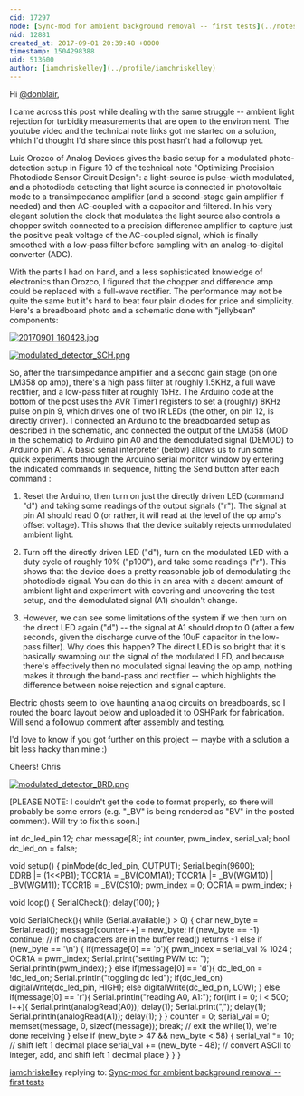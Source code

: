 ```yaml
---
cid: 17297
node: [Sync-mod for ambient background removal -- first tests](../notes/donblair/03-23-2016/sync-mod-for-ambient-background-removal-first-tests)
nid: 12881
created_at: 2017-09-01 20:39:48 +0000
timestamp: 1504298388
uid: 513600
author: [iamchriskelley](../profile/iamchriskelley)
---
```


Hi [@donblair](/profile/donblair),

I came across this post while dealing with the same struggle -- ambient light rejection for turbidity measurements that are open to the environment. The youtube video and the technical note links got me started on a solution, which I'd thought I'd share since this post hasn't had a followup yet.

Luis Orozco of Analog Devices gives the basic setup for a modulated photo-detection setup in Figure 10 of the technical note "Optimizing Precision Photodiode Sensor Circuit Design": a light-source is pulse-width modulated, and a photodiode detecting that light source is connected in photovoltaic mode to a transimpedance amplifier (and a second-stage gain amplifier if needed) and then AC-coupled with a capacitor and filtered. In his very elegant solution the clock that modulates the light source also controls a chopper switch connected to a precision difference amplifier to capture just the positive peak voltage of the AC-coupled signal, which is finally smoothed with a low-pass filter before sampling with an analog-to-digital converter (ADC).

With the parts I had on hand, and a less sophisticated knowledge of electronics than Orozco, I figured that the chopper and difference amp could be replaced with a full-wave rectifier. The performance may not be quite the same but it's hard to beat four plain diodes for price and simplicity. Here's a breadboard photo and a schematic done with "jellybean" components:

[![20170901_160428.jpg](https://publiclab.org/system/images/photos/000/021/520/large/20170901_160428.jpg)](https://publiclab.org/system/images/photos/000/021/520/original/20170901_160428.jpg)



[![modulated_detector_SCH.png](https://publiclab.org/system/images/photos/000/021/517/large/modulated_detector_SCH.png)](https://publiclab.org/system/images/photos/000/021/517/original/modulated_detector_SCH.png)


So, after the transimpedance amplifier and a second gain stage (on one LM358 op amp), there's a high pass filter at roughly 1.5KHz, a full wave rectifier, and a low-pass filter at roughly 15Hz. The Arduino code at the bottom of the post uses the AVR Timer1 registers to set a (roughly) 8KHz pulse on pin 9, which drives one of two IR LEDs (the other, on pin 12, is directly driven). I connected an Arduino to the breadboarded setup as described in the schematic, and connected the output of the LM358 (MOD in the schematic) to Arduino pin A0 and the demodulated signal (DEMOD) to Arduino pin A1. A basic serial interpreter (below) allows us to run some quick experiments through the Arduino serial monitor window by entering the indicated commands in sequence, hitting the Send button after each command :

1. Reset the Arduino, then turn on just the directly driven LED (command "d") and taking some readings of the output signals ("r"). The signal at pin A1 should read 0 (or rather, it will read at the level of the op amp's offset voltage). This shows that the device suitably rejects unmodulated ambient light.

2. Turn off the directly driven LED ("d"), turn on the modulated LED with a duty cycle of roughly 10% ("p100"), and take some readings ("r"). This shows that the device does a pretty reasonable job of demodulating the photodiode signal. You can do this in an area with a decent amount of ambient light and experiment with covering and uncovering the test setup, and the demodulated signal (A1) shouldn't change. 

3. However, we can see some limitations of the system if we then turn on the direct LED again ("d") -- the signal at A1 should drop to 0 (after a few seconds, given the discharge curve of the 10uF capacitor in the low-pass filter). Why does this happen? The direct LED is so bright that it's basically swamping out the signal of the modulated LED, and because there's effectively then no modulated signal leaving the op amp, nothing makes it through the band-pass and rectifier -- which highlights the difference between noise rejection and signal capture.

Electric ghosts seem to love haunting analog circuits on breadboards, so I routed the board layout below and uploaded it to OSHPark for fabrication. Will send a followup comment after assembly and testing.

I'd love to know if you got further on this project -- maybe with a solution a bit less hacky than mine :)

Cheers!
Chris


[![modulated_detector_BRD.png](https://publiclab.org/system/images/photos/000/021/519/large/modulated_detector_BRD.png)](https://publiclab.org/system/images/photos/000/021/519/original/modulated_detector_BRD.png)


[PLEASE NOTE: I couldn't get the code to format properly, so there will probably be some errors (e.g. "_BV" is being rendered as "BV" in the posted comment). Will try to fix this soon.]

int dc_led_pin 12;
char message[8];
int counter, pwm_index, serial_val;
bool dc_led_on = false;
  
void setup() {
  pinMode(dc_led_pin, OUTPUT);
  Serial.begin(9600);  
  DDRB |= (1<<PB1);
  TCCR1A = _BV(COM1A1); TCCR1A |= _BV(WGM10) | _BV(WGM11);
  TCCR1B = _BV(CS10);
  pwm_index = 0;
  OCR1A = pwm_index; 
}

void loop() {
  SerialCheck();
  delay(100);
}

void SerialCheck(){
  while (Serial.available() > 0) {
    char new_byte = Serial.read();
    message[counter++] = new_byte;
    if (new_byte == -1) continue;  // if no characters are in the buffer read() returns -1
    else if (new_byte == '\n')
    {
      if(message[0] == 'p'){
        pwm_index = serial_val % 1024 ;
        OCR1A = pwm_index;
        Serial.print("setting PWM to: ");
        Serial.println(pwm_index);
      }
      else if(message[0] == 'd'){
        dc_led_on = !dc_led_on;
        Serial.println("toggling dc led");
        if(dc_led_on) digitalWrite(dc_led_pin, HIGH);
        else digitalWrite(dc_led_pin, LOW);
      }
      else if(message[0] == 'r'){
        Serial.println("reading A0, A1:");
        for(int i = 0; i < 500; i++){
          Serial.print(analogRead(A0)); delay(1);
          Serial.print(","); delay(1);
          Serial.println(analogRead(A1)); delay(1);
        }
      }
      counter = 0;
      serial_val = 0;
      memset(message, 0, sizeof(message));
      break;   // exit the while(1), we're done receiving
    }
    else if (new_byte > 47 && new_byte < 58)
    {
      serial_val *= 10;  // shift left 1 decimal place
      serial_val += (new_byte - 48); // convert ASCII to integer, add, and shift left 1 decimal place
    }
  }
}




[iamchriskelley](../profile/iamchriskelley) replying to: [Sync-mod for ambient background removal -- first tests](../notes/donblair/03-23-2016/sync-mod-for-ambient-background-removal-first-tests)

